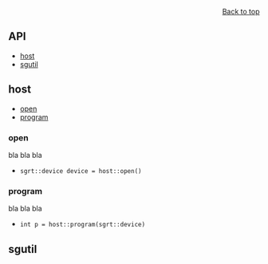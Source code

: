 <div id="readme" class="Box-body readme blob js-code-block-container">
<article class="markdown-body entry-content p-3 p-md-6" itemprop="text">
<p align="right">
<a href="https://github.com/fpgasystems/sgrt/tree/main#--systems-group-runtime">Back to top</a>
</p>

## API

* [host](#host)
* [sgutil](#sgutil)

## host

* [open](#open)
* [program](#program)

### open
bla bla bla
* ```sgrt::device device = host::open()```

### program
bla bla bla
* ```int p = host::program(sgrt::device)```

## sgutil